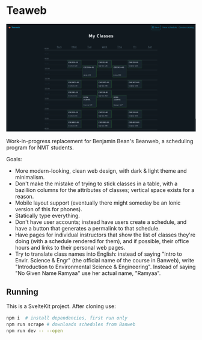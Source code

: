 # Teaweb

![Screenshot of a Teaweb schedule](./static/screenshot.png)

Work-in-progress replacement for Benjamin Bean's Beanweb, a scheduling
program for NMT students.

Goals:

-   More modern-looking, clean web design, with dark & light theme and
    minimalism.
-   Don't make the mistake of trying to stick classes in a table, with
    a bazillion columns for the attributes of classes; vertical space
    exists for a reason.
-   Mobile layout support (eventually there might someday be an Ionic
    version of this for phones).
-   Statically type everything.
-   Don't have user accounts; instead have users create a schedule, and
    have a button that generates a permalink to that schedule.
-   Have pages for individual instructors that show the list of classes
    they're doing (with a schedule rendered for them), and if possible,
    their office hours and links to their personal web pages.
-   Try to translate class names into English: instead of saying "Intro
    to Envir. Science & Engr" (the official name of the course in
    Banweb), write "Introduction to Environmental Science &
    Engineering". Instead of saying "No Given Name Ramyaa" use her
    actual name, "Ramyaa".

## Running

This is a SvelteKit project. After cloning use:

```bash
npm i  # install dependencies, first run only
npm run scrape # downloads schedules from Banweb
npm run dev -- --open
```
